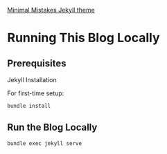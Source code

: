 [Minimal Mistakes Jekyll theme](https://mmistakes.github.io/minimal-mistakes/)

# Running This Blog Locally

## Prerequisites

Jekyll Installation

For first-time setup:

```bash
bundle install
```

## Run the Blog Locally

```bash
bundle exec jekyll serve
```
